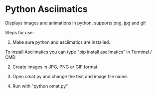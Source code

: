 # Python Asciimatics
Displays images and animations in python, supports png, jpg and gif

Steps for use:
1. Make sure python and asciimatics are installed.

To install Asciimatics you can type "pip install asciimatics" in Terminal / CMD

2. Create images in JPG, PNG or GIF format.

3. Open omat.py and change the text and image file name.

4. Run with "python omat.py"
